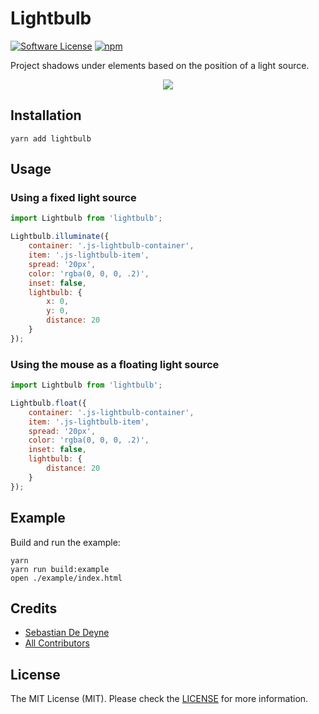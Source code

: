 # Lightbulb

[![Software License](https://img.shields.io/badge/license-MIT-brightgreen.svg?style=flat-square)](LICENSE.md)
[![npm](https://img.shields.io/npm/v/lightbulb.svg?style=flat-square)](https://www.npmjs.com/package/lightbulb)

Project shadows under elements based on the position of a light source.

<p align="center">
  <img src="https://cloud.githubusercontent.com/assets/11269635/21862518/d9d0c496-d839-11e6-9b7c-ce506df50ba2.png">
</p>

## Installation

```
yarn add lightbulb
```

## Usage

### Using a fixed light source

```js
import Lightbulb from 'lightbulb';

Lightbulb.illuminate({
    container: '.js-lightbulb-container',
    item: '.js-lightbulb-item',
    spread: '20px',
    color: 'rgba(0, 0, 0, .2)',
    inset: false,
    lightbulb: {
        x: 0,
        y: 0,
        distance: 20
    }
});
```

### Using the mouse as a floating light source

```js
import Lightbulb from 'lightbulb';

Lightbulb.float({
    container: '.js-lightbulb-container',
    item: '.js-lightbulb-item',
    spread: '20px',
    color: 'rgba(0, 0, 0, .2)',
    inset: false,
    lightbulb: {
        distance: 20
    }
});
```

## Example

Build and run the example:

```
yarn
yarn run build:example
open ./example/index.html
```

## Credits

- [Sebastian De Deyne](https://github.com/sebastiandedeyne)
- [All Contributors](../../contributors)

## License

The MIT License (MIT). Please check the [LICENSE](https://github.com/sebastiandedeyne/yaml_front_matter/blob/master/LICENSE.md) for more information.
